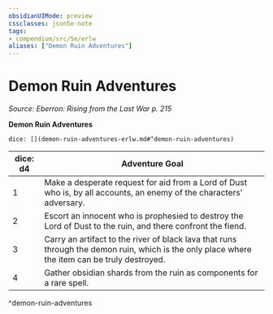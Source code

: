 ```yaml
---
obsidianUIMode: preview
cssclasses: json5e-note
tags:
- compendium/src/5e/erlw
aliases: ["Demon Ruin Adventures"]
---
```

# Demon Ruin Adventures
*Source: Eberron: Rising from the Last War p. 215* 

**Demon Ruin Adventures**

`dice: [](demon-ruin-adventures-erlw.md#^demon-ruin-adventures)`

| dice: d4 | Adventure Goal |
|----------|----------------|
| 1 | Make a desperate request for aid from a Lord of Dust who is, by all accounts, an enemy of the characters' adversary. |
| 2 | Escort an innocent who is prophesied to destroy the Lord of Dust to the ruin, and there confront the fiend. |
| 3 | Carry an artifact to the river of black lava that runs through the demon ruin, which is the only place where the item can be truly destroyed. |
| 4 | Gather obsidian shards from the ruin as components for a rare spell. |
^demon-ruin-adventures